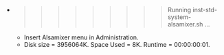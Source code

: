 * >>>>>>>>> Running inst-std-system-alsamixer.sh ...
  * Insert Alsamixer menu in Administration.
  * Disk size = 3956064K. Space Used = 8K. Runtime = 00:00:00:01.
